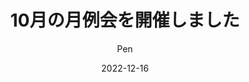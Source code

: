 ---
# 記事のタイトル
title: "10月の月例会を開催しました"
# 書いた日
date: "2022-12-16"
# 書いた人
author: "Pen"
# イベント名
event-name: "月例会#04"
# イベント開催日 "yyyy-mm-dd"
event-date: "2022-10-30"
# イベント一覧での挙動を変更します。
#  "" => ページにジャンプ (デフォルト)
#  "none" => リンクを無効化
#  任意のURL => URLにジャンプ
custom-link: "none"
---